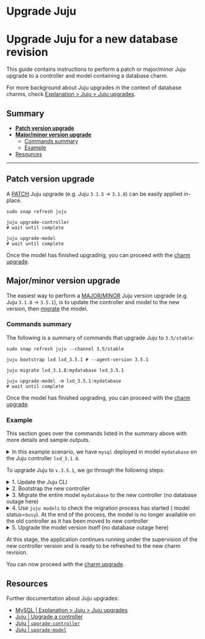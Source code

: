
# Upgrade Juju

# Upgrade Juju for a new database revision

This guide contains instructions to perform a patch or major/minor Juju upgrade to a controller and model containing a database charm. 

For more background about Juju upgrades in the context of database charms, check  [Explanation > Juju > Juju upgrades](/explanation/juju).

## Summary

* [**Patch version upgrade**](#patch-upgrade)
* [**Major/minor version upgrade**](#major-minor-upgrade)
  * [Commands summary](#major-minor-summary)
  * [Example](#major-minor-example)
* [Resources](#resources)

---

## Patch version upgrade
A [PATCH](https://semver.org/#summary) Juju upgrade (e.g. Juju `3.1.5` → `3.1.8`) can be easily applied in-place.


```text
sudo snap refresh juju 

juju upgrade-controller 
# wait until complete

juju upgrade-model 
# wait until complete
```
Once the model has finished upgrading, you can proceed with the [charm upgrade](/how-to/upgrade/perform-a-minor-upgrade).


## Major/minor version upgrade
The easiest way to perform a [MAJOR/MINOR](https://semver.org/#summary) Juju version upgrade (e.g. Juju `3.1.8` → `3.5.1`),  is to update the controller and model to the new version, then [migrate](https://juju.is/docs/juju/juju-migrate) the model.

### Commands summary
The following is a summary of commands that upgrade Juju to `3.5/stable`:

```text
sudo snap refresh juju --channel 3.5/stable

juju bootstrap lxd lxd_3.5.1 # --agent-version 3.5.1

juju migrate lxd_3.1.8:mydatabase lxd_3.5.1

juju upgrade-model -m lxd_3.5.1:mydatabase 
# wait until complete
```

Once the model has finished upgrading, you can proceed with the [charm upgrade](/how-to/upgrade/perform-a-minor-upgrade).

### Example
This section goes over the commands listed in the summary above with more details and sample outputs.

<details><summary>In this example scenario, we have <code>mysql</code> deployed in model <code>mydatabase</code> on the Juju controller <code>lxd_3.1.8</code>.</summary> 

```text
juju status
```
```text
Model       Controller  Cloud/Region         Version  SLA          Timestamp
mydatabase  lxd_3.1.8   localhost/localhost  3.1.8    unsupported  22:54:48+02:00

App    Version          Status  Scale  Charm  Channel     Rev  Exposed  Message
mysql  8.0.34-0ubun...  active      3  mysql  8.0/stable  196  no       

Unit      Workload  Agent  Machine  Public address  Ports           Message
mysql/0*  active    idle   0        10.217.68.104   3306,33060/tcp  Primary
mysql/1   active    idle   1        10.217.68.118   3306,33060/tcp  
mysql/2   active    idle   2        10.217.68.144   3306,33060/tcp  

Machine  State    Address        Inst id        Base          AZ  Message
0        started  10.217.68.104  juju-a4598a-0  ubuntu@22.04      Running
1        started  10.217.68.118  juju-a4598a-1  ubuntu@22.04      Running
2        started  10.217.68.144  juju-a4598a-2  ubuntu@22.04      Running
```
</details>

To upgrade Juju to `v.3.5.1`, we go through the following steps:

<details><summary>1. Update the Juju CLI</summary>

Check the current version with the command:

```text
 juju --version
```

Perform the upgrade:

```text
sudo snap refresh juju --channel 3.5/stable
```
Optionally rerun the `juju --version` command to confirm the upgrade.

</details>

<details><summary>2. Bootstrap the new controller</summary>

Use the [`juju bootstrap`](https://juju.is/docs/juju/juju-bootstrap) command to create a new controller. In this example, we specify a particular version (and name the controller accordingly):

```text
juju bootstrap lxd lxd_3.5.1 --agent-version 3.5.1
```
This will produce output describing  progress and the steps taken, similar to:

```text
Creating Juju controller "lxd_3.5.1" on lxd/localhost
Looking for packaged Juju agent version 3.5.1 for amd64
Located Juju agent version 3.5.1-ubuntu-amd64 at https://streams.canonical.com/juju/tools/agent/3.5.1/juju-3.5.1-linux-amd64.tgz
To configure your system to better support LXD containers, please see: https://documentation.ubuntu.com/lxd/en/latest/explanation/performance_tuning/
Launching controller instance(s) on localhost/localhost...
 - juju-374723-0 (arch=amd64)          
Installing Juju agent on bootstrap instance
Waiting for address
Attempting to connect to 10.217.68.44:22
Connected to 10.217.68.44
Running machine configuration script...
Bootstrap agent now started
Contacting Juju controller at 10.217.68.44 to verify accessibility...
Bootstrap complete, controller "lxd_3.5.1" is now available
Controller machines are in the "controller" model
...
```
</details>

<details><summary>3. Migrate the entire model <code>mydatabase</code> to the new controller (no database outage here)</summary>

```shell
~$ juju controllers
Controller  Model       User   Access     Cloud/Region         Models  Nodes    HA  Version
lxd_3.1.8*  mydatabase  admin  superuser  localhost/localhost       2      1  none  3.1.8  
lxd_3.5.1   -           admin  superuser  localhost/localhost       1      1  none  3.5.1

~$ juju models -c lxd_3.1.8
Controller: lxd_3.1.8
Model        Cloud/Region         Type  Status     Machines  Units  Access  Last connection
controller   localhost/localhost  lxd   available         1      1  admin   just now
mydatabase*  localhost/localhost  lxd   available         3      3  admin   36 seconds ago

~$ juju models -c lxd_3.5.1
Controller: lxd_3.5.1
Model       Cloud/Region         Type  Status     Machines  Units  Access  Last connection
controller  localhost/localhost  lxd   available         1      1  admin   just now

~$ juju migrate lxd_3.1.8:mydatabase lxd_3.5.1
Migration started with ID "5f227519-3cdb-4538-871c-1c4589a4598a:0"
```
</details>

<details><summary>4. Use <code>juju models</code> to check the migration process has started ( model status=<code>busy</code>). At the end of the process, the model is no longer available on the old controller as it has been moved to new controller</summary>

```shell
~$ juju models --controller lxd_3.1.8
...
mydatabase*  localhost/localhost  lxd   busy              3      3  admin   1 minute ago

~$ juju models --controller lxd_3.1.8
Controller: lxd_3.1.8
Model       Cloud/Region         Type  Status     Machines  Units  Access  Last connection
controller  localhost/localhost  lxd   available         1      1  admin   just now

~$ juju models --controller lxd_3.5.1
Controller: lxd_3.5.1
Model       Cloud/Region         Type  Status     Machines  Units  Access  Last connection
controller  localhost/localhost  lxd   available         1      1  admin   just now
mydatabase  localhost/localhost  lxd   available         3      3  admin   1 minute ago
```
</details>

<details><summary>5. Upgrade the model version itself (no database outage here)</summary>

```shell
> juju status -m lxd_3.5.1:mydatabase
Model       Controller  Cloud/Region         Version  SLA          Timestamp
mydatabase  lxd_3.5.1   localhost/localhost  3.1.8    unsupported  22:58:10+02:00
...

> juju upgrade-model -m lxd_3.5.1:mydatabase
best version:
    3.5.1
started upgrade to 3.5.1

> juju status -m lxd_3.5.1:mydatabase
Model       Controller  Cloud/Region         Version  SLA          Timestamp
mydatabase  lxd_3.5.1   localhost/localhost  3.5.1    unsupported  22:59:01+02:00
...
```
</details>

At this stage, the application continues running under the supervision of the new controller version and is ready to be refreshed to the new charm revision.

You can now proceed with the [charm upgrade](/how-to/upgrade/perform-a-minor-upgrade).

## Resources
Further documentation about Juju upgrades: 
* [MySQL | Explanation > Juju > Juju upgrades](/explanation/juju)
* [Juju | Upgrade a controller](https://juju.is/docs/juju/manage-controllers#upgrade-a-controller)
* [Juju | `upgrade-controller`](https://juju.is/docs/juju/juju-upgrade-controller)
* [Juju | `upgrade-model`](https://juju.is/docs/juju/juju-upgrade-model)

<!-- LINKS -->

[bootstrap]: https://juju.is/docs/juju/juju-bootstrap


